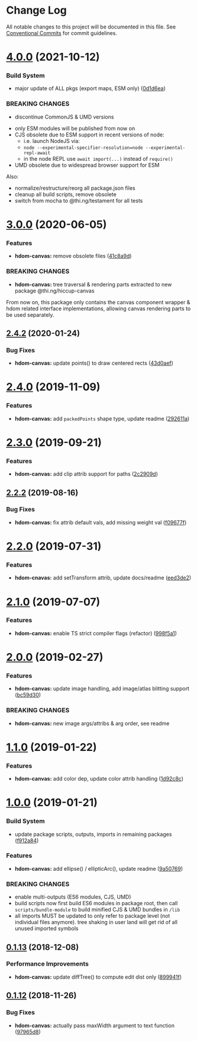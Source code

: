 # Change Log

All notable changes to this project will be documented in this file.
See [Conventional Commits](https://conventionalcommits.org) for commit guidelines.

# [4.0.0](https://github.com/thi-ng/umbrella/compare/@thi.ng/hdom-canvas@3.0.60...@thi.ng/hdom-canvas@4.0.0) (2021-10-12)


### Build System

* major update of ALL pkgs (export maps, ESM only) ([0d1d6ea](https://github.com/thi-ng/umbrella/commit/0d1d6ea9fab2a645d6c5f2bf2591459b939c09b6))


### BREAKING CHANGES

* discontinue CommonJS & UMD versions

- only ESM modules will be published from now on
- CJS obsolete due to ESM support in recent versions of node:
  - i.e. launch NodeJS via:
  - `node --experimental-specifier-resolution=node --experimental-repl-await`
  - in the node REPL use `await import(...)` instead of `require()`
- UMD obsolete due to widespread browser support for ESM

Also:
- normalize/restructure/reorg all package.json files
- cleanup all build scripts, remove obsolete
- switch from mocha to @thi.ng/testament for all tests






#  [3.0.0](https://github.com/thi-ng/umbrella/compare/@thi.ng/hdom-canvas@2.4.26...@thi.ng/hdom-canvas@3.0.0) (2020-06-05)

###  Features

- **hdom-canvas:** remove obsolete files ([41c8a9d](https://github.com/thi-ng/umbrella/commit/41c8a9d696211b13bde358dae431f110ab7b4be5))

###  BREAKING CHANGES

- **hdom-canvas:** tree traversal & rendering parts extracted to new package @thi.ng/hiccup-canvas

From now on, this package only contains the canvas component wrapper & hdom related interface implementations, allowing canvas rendering parts to be used separately.

##  [2.4.2](https://github.com/thi-ng/umbrella/compare/@thi.ng/hdom-canvas@2.4.1...@thi.ng/hdom-canvas@2.4.2) (2020-01-24)

###  Bug Fixes

- **hdom-canvas:** update points() to draw centered rects ([43d0aef](https://github.com/thi-ng/umbrella/commit/43d0aef0db1e536fe9a13c757f05ce3b93fd0aba))

#  [2.4.0](https://github.com/thi-ng/umbrella/compare/@thi.ng/hdom-canvas@2.3.1...@thi.ng/hdom-canvas@2.4.0) (2019-11-09)

###  Features

- **hdom-canvas:** add `packedPoints` shape type, update readme ([292611a](https://github.com/thi-ng/umbrella/commit/292611a44d1a661dcad4c293863517cac3791f28))

#  [2.3.0](https://github.com/thi-ng/umbrella/compare/@thi.ng/hdom-canvas@2.2.4...@thi.ng/hdom-canvas@2.3.0) (2019-09-21)

###  Features

- **hdom-canvas:** add clip attrib support for paths ([2c2909d](https://github.com/thi-ng/umbrella/commit/2c2909d))

##  [2.2.2](https://github.com/thi-ng/umbrella/compare/@thi.ng/hdom-canvas@2.2.1...@thi.ng/hdom-canvas@2.2.2) (2019-08-16)

###  Bug Fixes

- **hdom-canvas:** fix attrib default vals, add missing weight val ([f09677f](https://github.com/thi-ng/umbrella/commit/f09677f))

#  [2.2.0](https://github.com/thi-ng/umbrella/compare/@thi.ng/hdom-canvas@2.1.2...@thi.ng/hdom-canvas@2.2.0) (2019-07-31)

###  Features

- **hdom-cnavas:** add setTransform attrib, update docs/readme ([eed3de2](https://github.com/thi-ng/umbrella/commit/eed3de2))

#  [2.1.0](https://github.com/thi-ng/umbrella/compare/@thi.ng/hdom-canvas@2.0.18...@thi.ng/hdom-canvas@2.1.0) (2019-07-07)

###  Features

- **hdom-canvas:** enable TS strict compiler flags (refactor) ([998f5a1](https://github.com/thi-ng/umbrella/commit/998f5a1))

#  [2.0.0](https://github.com/thi-ng/umbrella/compare/@thi.ng/hdom-canvas@1.1.6...@thi.ng/hdom-canvas@2.0.0) (2019-02-27)

###  Features

- **hdom-canvas:** update image handling, add image/atlas blitting support ([bc59d30](https://github.com/thi-ng/umbrella/commit/bc59d30))

###  BREAKING CHANGES

- **hdom-canvas:** new image args/attribs & arg order, see readme

#  [1.1.0](https://github.com/thi-ng/umbrella/compare/@thi.ng/hdom-canvas@1.0.1...@thi.ng/hdom-canvas@1.1.0) (2019-01-22)

###  Features

- **hdom-canvas:** add color dep, update color attrib handling ([1d92c8c](https://github.com/thi-ng/umbrella/commit/1d92c8c))

#  [1.0.0](https://github.com/thi-ng/umbrella/compare/@thi.ng/hdom-canvas@0.1.20...@thi.ng/hdom-canvas@1.0.0) (2019-01-21)

###  Build System

- update package scripts, outputs, imports in remaining packages ([f912a84](https://github.com/thi-ng/umbrella/commit/f912a84))

###  Features

- **hdom-canvas:** add ellipse() / ellipticArc(), update readme ([9a50769](https://github.com/thi-ng/umbrella/commit/9a50769))

###  BREAKING CHANGES

- enable multi-outputs (ES6 modules, CJS, UMD)
- build scripts now first build ES6 modules in package root, then call   `scripts/bundle-module` to build minified CJS & UMD bundles in `/lib`
- all imports MUST be updated to only refer to package level   (not individual files anymore). tree shaking in user land will get rid of   all unused imported symbols

##  [0.1.13](https://github.com/thi-ng/umbrella/compare/@thi.ng/hdom-canvas@0.1.12...@thi.ng/hdom-canvas@0.1.13) (2018-12-08)

###  Performance Improvements

- **hdom-canvas:** update diffTree() to compute edit dist only ([899941f](https://github.com/thi-ng/umbrella/commit/899941f))

##  [0.1.12](https://github.com/thi-ng/umbrella/compare/@thi.ng/hdom-canvas@0.1.11...@thi.ng/hdom-canvas@0.1.12) (2018-11-26)

###  Bug Fixes

- **hdom-canvas:** actually pass maxWidth argument to text function ([97965d8](https://github.com/thi-ng/umbrella/commit/97965d8))
